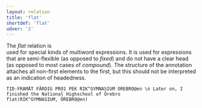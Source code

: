 ```yaml
---
layout: relation
title: 'flat'
shortdef: 'flat'
udver: '2'
---
```


The _flat_ relation is  
used for special kinds of multiword expressions. It is used for expressions that
are semi-flexible (as opposed to _fixed_) and do not have a clear head (as opposed to
most cases of _compound_). The structure of the annotation attaches all non-first elements
to the first, but this should not be interpreted as an indication of headedness. 


~~~ sdparse
TID-FRAMÅT FÄRDIG PRO1 PEK RIK^GYMNASIUM ÖREBRO@en \n Later on, I finished the National Highschool of Örebro
flat(RIK^GYMNASIUM, ÖREBRO@en)
~~~
<!-- Interlanguage links updated St lis 3 20:58:54 CET 2021 -->
